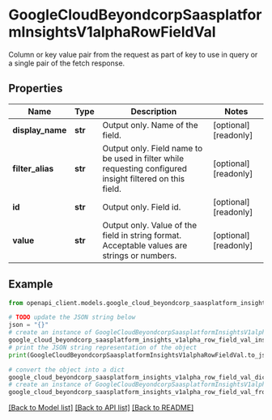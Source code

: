 # GoogleCloudBeyondcorpSaasplatformInsightsV1alphaRowFieldVal

Column or key value pair from the request as part of key to use in query or a single pair of the fetch response.

## Properties

Name | Type | Description | Notes
------------ | ------------- | ------------- | -------------
**display_name** | **str** | Output only. Name of the field. | [optional] [readonly] 
**filter_alias** | **str** | Output only. Field name to be used in filter while requesting configured insight filtered on this field. | [optional] [readonly] 
**id** | **str** | Output only. Field id. | [optional] [readonly] 
**value** | **str** | Output only. Value of the field in string format. Acceptable values are strings or numbers. | [optional] [readonly] 

## Example

```python
from openapi_client.models.google_cloud_beyondcorp_saasplatform_insights_v1alpha_row_field_val import GoogleCloudBeyondcorpSaasplatformInsightsV1alphaRowFieldVal

# TODO update the JSON string below
json = "{}"
# create an instance of GoogleCloudBeyondcorpSaasplatformInsightsV1alphaRowFieldVal from a JSON string
google_cloud_beyondcorp_saasplatform_insights_v1alpha_row_field_val_instance = GoogleCloudBeyondcorpSaasplatformInsightsV1alphaRowFieldVal.from_json(json)
# print the JSON string representation of the object
print(GoogleCloudBeyondcorpSaasplatformInsightsV1alphaRowFieldVal.to_json())

# convert the object into a dict
google_cloud_beyondcorp_saasplatform_insights_v1alpha_row_field_val_dict = google_cloud_beyondcorp_saasplatform_insights_v1alpha_row_field_val_instance.to_dict()
# create an instance of GoogleCloudBeyondcorpSaasplatformInsightsV1alphaRowFieldVal from a dict
google_cloud_beyondcorp_saasplatform_insights_v1alpha_row_field_val_from_dict = GoogleCloudBeyondcorpSaasplatformInsightsV1alphaRowFieldVal.from_dict(google_cloud_beyondcorp_saasplatform_insights_v1alpha_row_field_val_dict)
```
[[Back to Model list]](../README.md#documentation-for-models) [[Back to API list]](../README.md#documentation-for-api-endpoints) [[Back to README]](../README.md)


